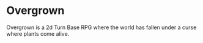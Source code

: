 # Overgrown

Overgrown is a 2d Turn Base RPG where the world has fallen under a curse where plants come alive.
